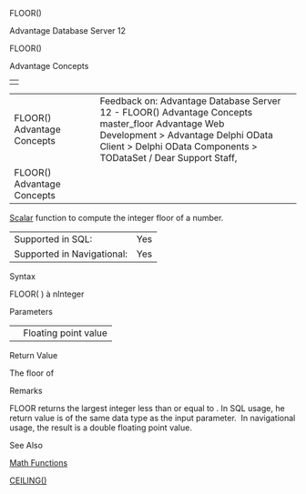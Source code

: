 FLOOR()




Advantage Database Server 12  

FLOOR()

Advantage Concepts

|  |
| --- |
|  |

|  |  |  |  |  |
| --- | --- | --- | --- | --- |
| FLOOR()  Advantage Concepts |  |  | Feedback on: Advantage Database Server 12 - FLOOR() Advantage Concepts master\_floor Advantage Web Development > Advantage Delphi OData Client > Delphi OData Components > TODataSet / Dear Support Staff, |  |
| FLOOR()  Advantage Concepts |  |  |  |  |

[Scalar](master_supported_scalar_functions.htm) function to compute the integer floor of a number.

|  |  |
| --- | --- |
| Supported in SQL: | Yes |
| Supported in Navigational: | Yes |

Syntax

FLOOR( <nValue> ) à nInteger

Parameters

|  |  |
| --- | --- |
| <nValue> | Floating point value |

Return Value

The floor of <nValue>

Remarks

FLOOR returns the largest integer less than or equal to <nValue>. In SQL usage, he return value is of the same data type as the input parameter.  In navigational usage, the result is a double floating point value.

See Also

[Math Functions](master_math_functions.htm)

[CEILING()](master_ceiling.htm)